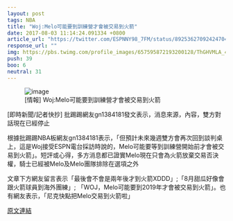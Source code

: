 ```yaml
---
layout: post
tags: NBA
title: "Woj:Melo可能要到訓練營才會被交易到火箭"
date: 2017-08-03 11:14:24.091334 +0800
article_url: "https://twitter.com/ESPNNY98_7FM/status/892536270924247040"
response_url: ""
img: https://pbs.twimg.com/profile_images/657595872193200128/ThGHVMLA_400x400.jpg
push: 39
boo: 6
neutral: 31
---
```


<figure>
<img src="https://pbs.twimg.com/profile_images/657595872193200128/ThGHVMLA_400x400.jpg" alt="image">
<figcaption>
[情報] Woj:Melo可能要到訓練營才會被交易到火箭
</figcaption>
</figure>



[即時新聞/記者快抄] 批踢踢網友gn1384181發文表示，消息來源，內容，雙方對話現在已經停止

根據批踢踢NBA板網友gn1384181表示，「但預計未來幾週雙方會再次回到談判桌上，這是Woj接受ESPN電台採訪時說的，Melo可能要等到訓練營開始前才會被交易到火箭」。短評或心得，多方消息都已證實Melo現在只會為火箭放棄交易否決權，騎士已經被Melo及Melo團隊排除在選項之外

文章下方網友留言表示「最後會不會是兩年後才到火箭XDDD」;「8月甜瓜好像會跟火箭球員到海外團練」; 「WOJ，Melo可能要到2019年才會被交易到火箭」。也有網友表示，「尼克快點把Melo交易到火箭啦」

<a href = "https://www.ptt.cc/bbs/NBA/M.1501639492.A.74D.html">原文連結</a>

